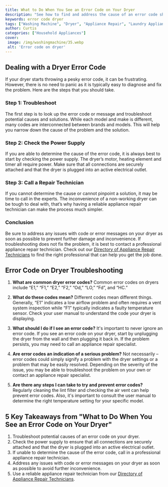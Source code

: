 ```yaml
---
title: What to Do When You See an Error Code on Your Dryer
description: "See how to find and address the cause of an error code showing up on your dryer From simple fixes to preventative maintenance learn the steps to take to keep your dryer running smoothly"
keywords: error code dryer
tags: ["Washing Machine", "Dryer", "Appliance Repair", "Laundry Appliances"]
author: Curtis
categories: ["Household Appliances"]
cover: 
 image: /img/washingmachine/35.webp
 alt: 'Error code on dryer'
---
```

## Dealing with a Dryer Error Code

If your dryer starts throwing a pesky error code, it can be frustrating. However, there is no need to panic as it is typically easy to diagnose and fix the problem. Here are the steps that you should take. 

### Step 1: Troubleshoot

The first step is to look up the error code or message and troubleshoot potential causes and solutions. While each model and make is different, many codes are interconnected between brands and models. This will help you narrow down the cause of the problem and the solution.

### Step 2: Check the Power Supply

If you are able to determine the cause of the error code, it is always best to start by checking the power supply. The dryer’s motor, heating element and timer all require power. Make sure that all connections are securely attached and that the dryer is plugged into an active electrical outlet. 

### Step 3: Call a Repair Technician 

If you cannot determine the cause or cannot pinpoint a solution, it may be time to call in the experts. The inconvenience of a non-working dryer can be tough to deal with, that’s why having a reliable appliance repair technician can make the process much simpler. 

### Conclusion 

Be sure to address any issues with code or error messages on your dryer as soon as possible to prevent further damage and inconvenience. If troubleshooting does not fix the problem, it is best to contact a professional appliance repair technician. Check out our [Directory of Appliance Repair Technicians](./pages/appliance-repair-technicians) to find the right professional that can help you get the job done.

## Error Code on Dryer Troubleshooting

1. **What are common dryer error codes?** Common error codes on dryers include “E1,” “F1,” “E2,” “F2,” “Od,” “LO,” “Fd”, and “HC.” 

2. **What do these codes mean?** Different codes mean different things. Generally, “E1” indicates a low airflow problem and often requires a vent system inspection while “F1” typically indicates a faulty temperature sensor. Check your user manual to understand the code your dryer is displaying. 

3. **What should I do if I see an error code?** It's important to never ignore an error code. If you see an error code on your dryer, start by unplugging the dryer from the wall and then plugging it back in. If the problem persists, you may need to call an appliance repair specialist. 

4. **Are error codes an indication of a serious problem?** Not necessarily – error codes could simply signify a problem with the dryer settings or a problem that may be easily resolved. Depending on the severity of the issue, you may be able to troubleshoot the problem on your own or contact an appliance repair specialist. 

5. **Are there any steps I can take to try and prevent error codes?** Regularly cleaning the lint filter and checking the air vent can help prevent error codes. Also, it's important to consult the user manual to determine the right temperature setting for your specific model.

## 5 Key Takeaways from "What to Do When You See an Error Code on Your Dryer" 

1. Troubleshoot potential causes of an error code on your dryer.
2. Check the power supply to ensure that all connections are securely attached and that the dryer is plugged into an active electrical outlet. 
3. If unable to determine the cause of the error code, call in a professional appliance repair technician. 
4. Address any issues with code or error messages on your dryer as soon as possible to avoid further inconvenience. 
5. Use a reliable appliance repair technician from our [Directory of Appliance Repair Technicians](./pages/appliance-repair-technicians).
